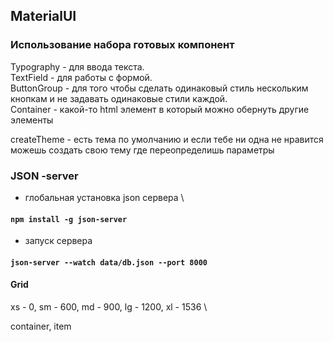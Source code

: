 ## MaterialUI

### Использование набора готовых компонент

Typography - для ввода текста. \
TextField - для работы с формой. \
ButtonGroup - для того чтобы сделать одинаковый стиль нескольким кнопкам и не задавать одинаковые стили каждой. \
Container - какой-то html элемент в который можно обернуть другие элементы

createTheme - есть тема по умолчанию и если тебе ни одна не нравится можешь создать свою тему где переопределишь параметры

### JSON -server 

- глобальная установка json сервера \
#### `npm install -g json-server`
- запуск сервера 
#### `json-server --watch data/db.json --port 8000`


#### Grid
xs - 0, sm - 600, md - 900, lg - 1200, xl - 1536 \

container, item